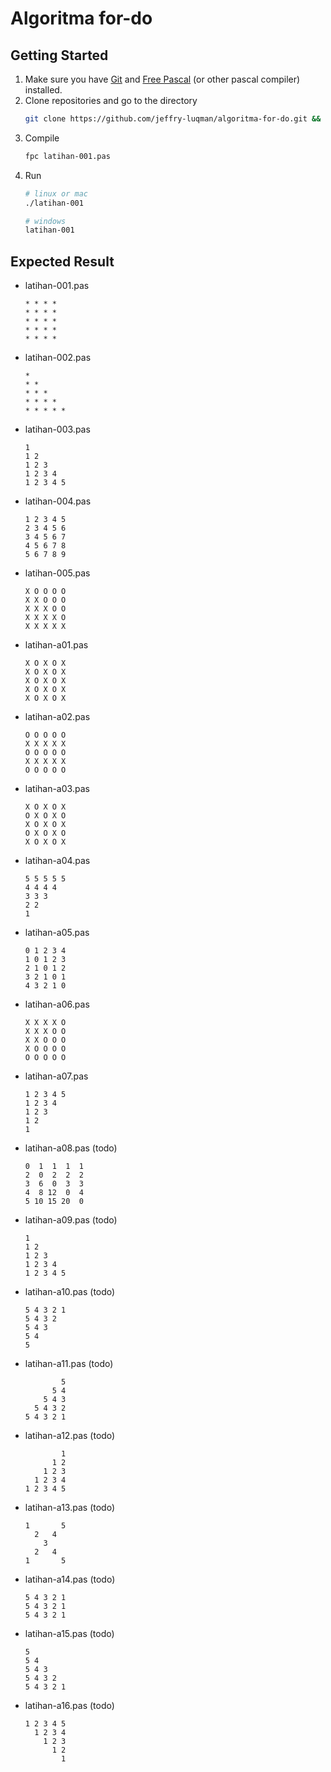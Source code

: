 # Algoritma for-do

## Getting Started
1. Make sure you have [Git](https://git-scm.com/) and [Free Pascal](https://www.freepascal.org) (or other pascal compiler) installed.
2. Clone repositories and go to the directory
	```bash
	git clone https://github.com/jeffry-luqman/algoritma-for-do.git && cd algoritma-for-do
	```
3. Compile
	```bash
	fpc latihan-001.pas
	```
4. Run
	```bash
	# linux or mac
	./latihan-001

	# windows
	latihan-001
	```

## Expected Result
- latihan-001.pas
	```
	* * * * 
	* * * * 
	* * * * 
	* * * * 
	* * * *
	```
- latihan-002.pas
	```
	* 
	* * 
	* * * 
	* * * * 
	* * * * * 
	```
- latihan-003.pas
	```
	1 
	1 2 
	1 2 3 
	1 2 3 4 
	1 2 3 4 5 
	```
- latihan-004.pas
	```
	1 2 3 4 5 
	2 3 4 5 6 
	3 4 5 6 7 
	4 5 6 7 8 
	5 6 7 8 9 
	```
- latihan-005.pas
	```
	X O O O O 
	X X O O O 
	X X X O O 
	X X X X O 
	X X X X X
	```
- latihan-a01.pas
	```
	X O X O X
	X O X O X
	X O X O X
	X O X O X
	X O X O X
	```
- latihan-a02.pas
	```
	O O O O O
	X X X X X
	O O O O O
	X X X X X
	O O O O O
	```
- latihan-a03.pas
	```
	X O X O X
	O X O X O
	X O X O X
	O X O X O
	X O X O X
	```
- latihan-a04.pas
	```
	5 5 5 5 5 
	4 4 4 4 
	3 3 3 
	2 2 
	1
	```
- latihan-a05.pas
	```
	0 1 2 3 4 
	1 0 1 2 3 
	2 1 0 1 2 
	3 2 1 0 1 
	4 3 2 1 0 
	```
- latihan-a06.pas
	```
	X X X X O 
	X X X O O 
	X X O O O 
	X O O O O 
	O O O O O 
	```
- latihan-a07.pas
	```
	1 2 3 4 5 
	1 2 3 4 
	1 2 3 
	1 2 
	1 
	```
- latihan-a08.pas (todo)
	```
	0  1  1  1  1
	2  0  2  2  2 
	3  6  0  3  3 
	4  8 12  0  4 
	5 10 15 20  0
	```
- latihan-a09.pas (todo)
	```
	1
	1 2
	1 2 3
	1 2 3 4
	1 2 3 4 5
	```
- latihan-a10.pas (todo)
	```
	5 4 3 2 1
	5 4 3 2
	5 4 3
	5 4
	5
	```
- latihan-a11.pas (todo)
	```
	        5
	      5 4
	    5 4 3
	  5 4 3 2
	5 4 3 2 1
	```
- latihan-a12.pas (todo)
	```
	        1
	      1 2
	    1 2 3
	  1 2 3 4
	1 2 3 4 5
	```
- latihan-a13.pas (todo)
	```
	1       5
	  2   4  
	    3    
	  2   4  
	1       5
	```
- latihan-a14.pas (todo)
	```
	5 4 3 2 1
	5 4 3 2 1
	5 4 3 2 1
	```
- latihan-a15.pas (todo)
	```
	5
	5 4
	5 4 3
	5 4 3 2
	5 4 3 2 1
	```
- latihan-a16.pas (todo)
	```
	1 2 3 4 5
	  1 2 3 4
	    1 2 3
	      1 2
	        1
	```
